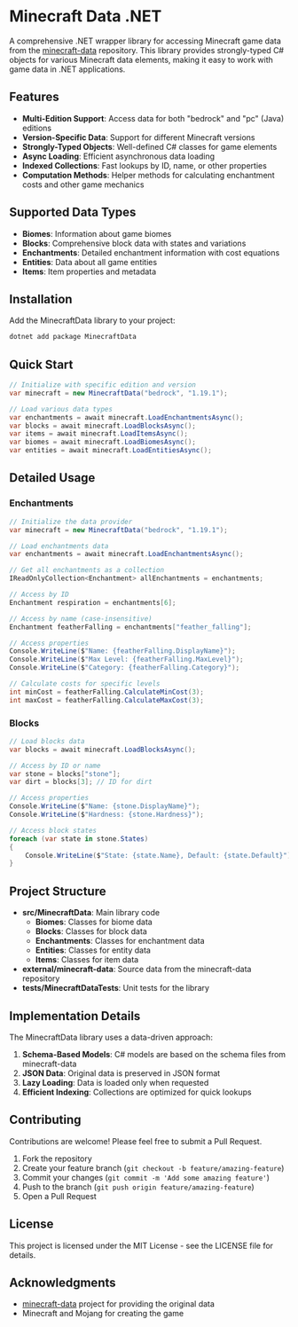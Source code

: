 # Minecraft Data .NET

A comprehensive .NET wrapper library for accessing Minecraft game data from the [minecraft-data](https://github.com/PrismarineJS/minecraft-data) repository. This library provides strongly-typed C# objects for various Minecraft data elements, making it easy to work with game data in .NET applications.

## Features

- **Multi-Edition Support**: Access data for both "bedrock" and "pc" (Java) editions
- **Version-Specific Data**: Support for different Minecraft versions
- **Strongly-Typed Objects**: Well-defined C# classes for game elements
- **Async Loading**: Efficient asynchronous data loading
- **Indexed Collections**: Fast lookups by ID, name, or other properties
- **Computation Methods**: Helper methods for calculating enchantment costs and other game mechanics

## Supported Data Types

- **Biomes**: Information about game biomes
- **Blocks**: Comprehensive block data with states and variations
- **Enchantments**: Detailed enchantment information with cost equations
- **Entities**: Data about all game entities
- **Items**: Item properties and metadata

## Installation

Add the MinecraftData library to your project:

```bash
dotnet add package MinecraftData
```

## Quick Start

```csharp
// Initialize with specific edition and version
var minecraft = new MinecraftData("bedrock", "1.19.1");

// Load various data types
var enchantments = await minecraft.LoadEnchantmentsAsync();
var blocks = await minecraft.LoadBlocksAsync();
var items = await minecraft.LoadItemsAsync();
var biomes = await minecraft.LoadBiomesAsync();
var entities = await minecraft.LoadEntitiesAsync();
```

## Detailed Usage

### Enchantments

```csharp
// Initialize the data provider
var minecraft = new MinecraftData("bedrock", "1.19.1");

// Load enchantments data
var enchantments = await minecraft.LoadEnchantmentsAsync();

// Get all enchantments as a collection
IReadOnlyCollection<Enchantment> allEnchantments = enchantments;

// Access by ID
Enchantment respiration = enchantments[6];

// Access by name (case-insensitive)
Enchantment featherFalling = enchantments["feather_falling"];

// Access properties
Console.WriteLine($"Name: {featherFalling.DisplayName}");
Console.WriteLine($"Max Level: {featherFalling.MaxLevel}");
Console.WriteLine($"Category: {featherFalling.Category}");

// Calculate costs for specific levels
int minCost = featherFalling.CalculateMinCost(3);
int maxCost = featherFalling.CalculateMaxCost(3);
```

### Blocks

```csharp
// Load blocks data
var blocks = await minecraft.LoadBlocksAsync();

// Access by ID or name
var stone = blocks["stone"];
var dirt = blocks[3]; // ID for dirt

// Access properties
Console.WriteLine($"Name: {stone.DisplayName}");
Console.WriteLine($"Hardness: {stone.Hardness}");

// Access block states
foreach (var state in stone.States)
{
    Console.WriteLine($"State: {state.Name}, Default: {state.Default}");
}
```

## Project Structure

- **src/MinecraftData**: Main library code
  - **Biomes**: Classes for biome data
  - **Blocks**: Classes for block data
  - **Enchantments**: Classes for enchantment data
  - **Entities**: Classes for entity data
  - **Items**: Classes for item data
- **external/minecraft-data**: Source data from the minecraft-data repository
- **tests/MinecraftDataTests**: Unit tests for the library

## Implementation Details

The MinecraftData library uses a data-driven approach:

1. **Schema-Based Models**: C# models are based on the schema files from minecraft-data
2. **JSON Data**: Original data is preserved in JSON format
3. **Lazy Loading**: Data is loaded only when requested
4. **Efficient Indexing**: Collections are optimized for quick lookups

## Contributing

Contributions are welcome! Please feel free to submit a Pull Request.

1. Fork the repository
2. Create your feature branch (`git checkout -b feature/amazing-feature`)
3. Commit your changes (`git commit -m 'Add some amazing feature'`)
4. Push to the branch (`git push origin feature/amazing-feature`)
5. Open a Pull Request

## License

This project is licensed under the MIT License - see the LICENSE file for details.

## Acknowledgments

- [minecraft-data](https://github.com/PrismarineJS/minecraft-data) project for providing the original data
- Minecraft and Mojang for creating the game

